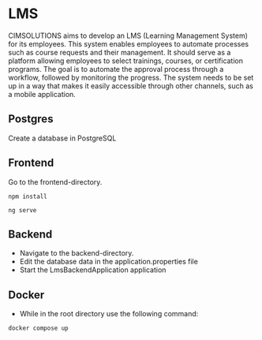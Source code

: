 # LMS

CIMSOLUTIONS aims to develop an LMS (Learning Management System) for its employees. This system enables employees to automate processes such as course requests and their management. It should serve as a platform allowing employees to select trainings, courses, or certification programs. The goal is to automate the approval process through a workflow, followed by monitoring the progress. The system needs to be set up in a way that makes it easily accessible through other channels, such as a mobile application.

## Postgres
Create a database in PostgreSQL

## Frontend
Go to the frontend-directory.
```
npm install

ng serve
```

## Backend
* Navigate to the backend-directory.
* Edit the database data in the application.properties file
* Start the LmsBackendApplication application

## Docker
* While in the root directory use the following command:
```
docker compose up
```
